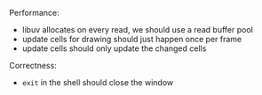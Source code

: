 Performance:

* libuv allocates on every read, we should use a read buffer pool
* update cells for drawing should just happen once per frame
* update cells should only update the changed cells

Correctness:

* `exit` in the shell should close the window
